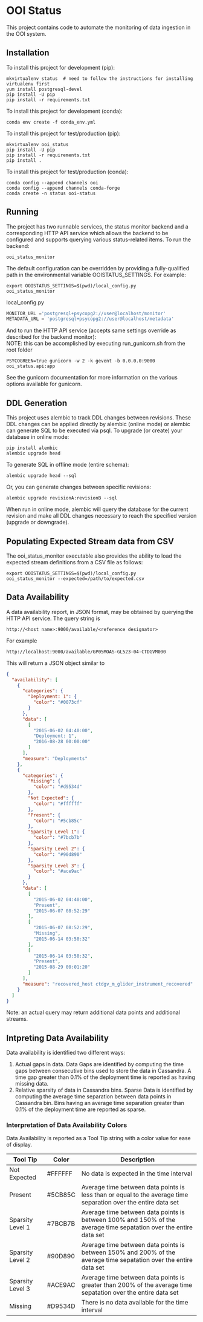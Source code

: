# OOI Status

This project contains code to automate the monitoring of data ingestion in the OOI system.

## Installation

To install this project for development (pip):

```commandline
mkvirtualenv status  # need to follow the instructions for installing virtualenv first
yum install postgresql-devel
pip install -U pip
pip install -r requirements.txt
```

To install this project for development (conda):

```commandline
conda env create -f conda_env.yml
```

To install this project for test/production (pip):

```commandline
mkvirtualenv ooi_status
pip install -U pip
pip install -r requirements.txt
pip install .
```

To install this project for test/production (conda):

```commandline
conda config --append channels ooi
conda config --append channels conda-forge
conda create -n status ooi-status
```

## Running

The project has two runnable services, the status monitor backend and a corresponding HTTP API service which allows
the backend to be configured and supports querying various status-related items. To run the backend:

```commandline
ooi_status_monitor
```

The default configuration can be overridden by providing a fully-qualified path in the environmental variable
OOISTATUS_SETTINGS. For example:

```commandline
export OOISTATUS_SETTINGS=$(pwd)/local_config.py
ooi_status_monitor
```

local_config.py

```python
MONITOR_URL ='postgresql+psycopg2://user@localhost/monitor'
METADATA_URL = 'postgresql+psycopg2://user@localhost/metadata'
```

And to run the HTTP API service (accepts same settings override as described for the backend monitor):  
NOTE: this can be accomplished by executing run_gunicorn.sh from the root folder

```commandline
PSYCOGREEN=true gunicorn -w 2 -k gevent -b 0.0.0.0:9000 ooi_status.api:app
```

See the gunicorn documentation for more information on the various options available for gunicorn.

## DDL Generation

This project uses alembic to track DDL changes between revisions. These DDL changes can be applied directly
by alembic (online mode) or alembic can generate SQL to be executed via psql. To upgrade (or create) your
database in online mode:

```commandline
pip install alembic
alembic upgrade head
```

To generate SQL in offline mode (entire schema):

```commandline
alembic upgrade head --sql
```

Or, you can generate changes between specific revisions:

```commandline
alembic upgrade revisionA:revisionB --sql
```

When run in online mode, alembic will query the database for the current revision and make all DDL changes necessary
to reach the specified version (upgrade or downgrade).

## Populating Expected Stream data from CSV


The ooi_status_monitor executable also provides the ability to load the expected stream definitions from a CSV
file as follows:

```commandline
export OOISTATUS_SETTINGS=$(pwd)/local_config.py
ooi_status_monitor --expected=/path/to/expected.csv
```

## Data Availability

A data availability report, in JSON format, may be obtained by querying the HTTP API service.
The query string is

```commandline
http://<host name>:9000/available/<reference designator>
```

For example

```commandline
http://localhost:9000/available/GP05MOAS-GL523-04-CTDGVM000
```

This will return a JSON object similar to

```JSON
{
  "availability": [
    {
      "categories": {
        "Deployment: 1": {
          "color": "#0073cf"
        }
      },
      "data": [
        [
          "2015-06-02 04:40:00",
          "Deployment: 1",
          "2016-08-28 00:00:00"
        ]
      ],
      "measure": "Deployments"
    },
    {
      "categories": {
        "Missing": {
          "color": "#d9534d"
        },
        "Not Expected": {
          "color": "#ffffff"
        },
        "Present": {
          "color": "#5cb85c"
        },
        "Sparsity Level 1": {
          "color": "#7bcb7b"
        },
        "Sparsity Level 2": {
          "color": "#90d890"
        },
        "Sparsity Level 3": {
          "color": "#ace9ac"
        }
      },
      "data": [
        [
          "2015-06-02 04:40:00",
          "Present",
          "2015-06-07 08:52:29"
        ],
        [
          "2015-06-07 08:52:29",
          "Missing",
          "2015-06-14 03:50:32"
        ],
        [
          "2015-06-14 03:50:32",
          "Present",
          "2015-08-29 00:01:20"
        ]
      ],
      "measure": "recovered_host ctdgv_m_glider_instrument_recovered"
    }
  ]
}
```

Note: an actual query may return additional data points and additional streams.

## Intpreting Data Availability

Data availability is identified two different ways:

1. Actual gaps in data. Data Gaps are identified by computing the time gaps between consecutive bins used  to store the data in Cassandra. A time gap greater than 0.1% of the deployment time is reported as having missing data.
2. Relative sparsity of data in Cassandra bins. Sparse Data is identified by computing the average time separation between data points in Cassandra bin. Bins having an average time separation greater than 0.1% of the deployment time are reported as sparse.

### Interpretation of Data Availability Colors

Data Availability is reported as a Tool Tip string with a color value for ease of display.

| Tool Tip         |  Color  | Description                                                                                                       |
| ---------------- | ------- | ----------------------------------------------------------------------------------------------------------------- |
| Not Expected     | #FFFFFF | No data is expected in the time interval                                                                          |
| Present          | #5CB85C | Average time between data points is less than or equal to the average time separation over the entire data set    |
| Sparsity Level 1 | #7BCB7B | Average time between data points is between 100% and 150% of the average time sepatation over the entire data set |
| Sparsity Level 2 | #90D890 | Average time between data points is between 150% and 200% of the average time sepatation over the entire data set |
| Sparsity Level 3 | #ACE9AC | Average time between data points is greater than 200% of the average time sepatation over the entire data set     |
| Missing          | #D9534D | There is no data available for the time interval                                                                  |

